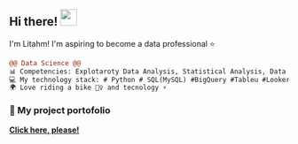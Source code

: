 ## Hi there! <img src="https://raw.githubusercontent.com/iampavangandhi/iampavangandhi/master/gifs/Hi.gif" width="30px">
I'm Litahm! I'm aspiring to become a data professional ⭐
<br>

```diff
@@ Data Science @@
📊 Competencies: Explotaroty Data Analysis, Statistical Analysis, Data Visualization y Machine Learning
💻 My technology stack: # Python # SQL(MySQL) #BigQuery #Tableu #Looker Studio y # Git
🌍 Love riding a bike 🚴‍♀️ and tecnology ⚡
```

### 📂 My project portofolio
[**Click here, please!**](https://github.com/litahu/Lita-s-Project-Portfolio)
